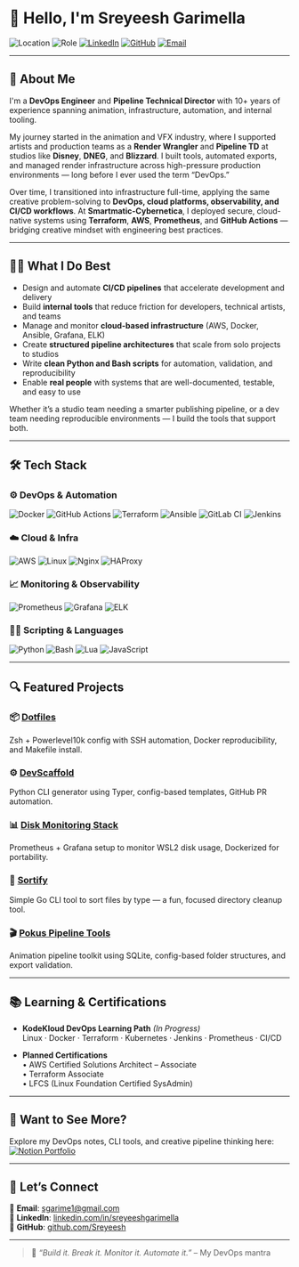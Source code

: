 # 👋 Hello, I'm Sreyeesh Garimella

![Location](https://img.shields.io/badge/Location-Valgjärve,%20Estonia-blue?style=flat-square)
![Role](https://img.shields.io/badge/Role-DevOps%20Engineer%20%7C%20Pipeline%20TD-9cf?style=flat-square)
[![LinkedIn](https://img.shields.io/badge/LinkedIn-Connect-blue?logo=linkedin&style=flat-square)](https://www.linkedin.com/in/sreyeeshgarimella)
[![GitHub](https://img.shields.io/badge/GitHub-Sreyeesh-181717?logo=github&style=flat-square)](https://github.com/Sreyeesh)
[![Email](https://img.shields.io/badge/Email-sgarime1@gmail.com-blue?style=flat-square&logo=gmail)](mailto:sgarime1@gmail.com)

---

## 🚀 About Me

I'm a **DevOps Engineer** and **Pipeline Technical Director** with 10+ years of experience spanning animation, infrastructure, automation, and internal tooling.

My journey started in the animation and VFX industry, where I supported artists and production teams as a **Render Wrangler** and **Pipeline TD** at studios like **Disney**, **DNEG**, and **Blizzard**. I built tools, automated exports, and managed render infrastructure across high-pressure production environments — long before I ever used the term “DevOps.”

Over time, I transitioned into infrastructure full-time, applying the same creative problem-solving to **DevOps, cloud platforms, observability, and CI/CD workflows**. At **Smartmatic-Cybernetica**, I deployed secure, cloud-native systems using **Terraform**, **AWS**, **Prometheus**, and **GitHub Actions** — bridging creative mindset with engineering best practices.

---

## 👨‍🔧 What I Do Best

- Design and automate **CI/CD pipelines** that accelerate development and delivery  
- Build **internal tools** that reduce friction for developers, technical artists, and teams  
- Manage and monitor **cloud-based infrastructure** (AWS, Docker, Ansible, Grafana, ELK)  
- Create **structured pipeline architectures** that scale from solo projects to studios  
- Write **clean Python and Bash scripts** for automation, validation, and reproducibility  
- Enable **real people** with systems that are well-documented, testable, and easy to use  

Whether it’s a studio team needing a smarter publishing pipeline, or a dev team needing reproducible environments — I build the tools that support both.

---

## 🛠️ Tech Stack

### ⚙️ DevOps & Automation
![Docker](https://img.shields.io/badge/Docker-2496ED?style=flat-square&logo=docker)
![GitHub Actions](https://img.shields.io/badge/GitHub_Actions-2088FF?style=flat-square&logo=githubactions)
![Terraform](https://img.shields.io/badge/Terraform-623CE4?style=flat-square&logo=terraform)
![Ansible](https://img.shields.io/badge/Ansible-000000?style=flat-square&logo=ansible)
![GitLab CI](https://img.shields.io/badge/GitLab_CI-FC6D26?style=flat-square&logo=gitlab)
![Jenkins](https://img.shields.io/badge/Jenkins-D24939?style=flat-square&logo=jenkins)

### ☁️ Cloud & Infra
![AWS](https://img.shields.io/badge/AWS-232F3E?style=flat-square&logo=amazonaws)
![Linux](https://img.shields.io/badge/Linux-FCC624?style=flat-square&logo=linux)
![Nginx](https://img.shields.io/badge/Nginx-009639?style=flat-square&logo=nginx)
![HAProxy](https://img.shields.io/badge/HAProxy-000000?style=flat-square&logo=haproxy)

### 📈 Monitoring & Observability
![Prometheus](https://img.shields.io/badge/Prometheus-E6522C?style=flat-square&logo=prometheus)
![Grafana](https://img.shields.io/badge/Grafana-F46800?style=flat-square&logo=grafana)
![ELK](https://img.shields.io/badge/ELK-005571?style=flat-square&logo=elastic)

### 🧑‍💻 Scripting & Languages
![Python](https://img.shields.io/badge/Python-3670A0?style=flat-square&logo=python&logoColor=ffdd54)
![Bash](https://img.shields.io/badge/Bash-121011?style=flat-square&logo=gnu-bash)
![Lua](https://img.shields.io/badge/Lua-2C2D72?style=flat-square&logo=lua)
![JavaScript](https://img.shields.io/badge/JavaScript-F7DF1E?style=flat-square&logo=javascript&logoColor=black)

---

## 🔍 Featured Projects

### 📦 [Dotfiles](https://github.com/Sreyeesh/dotfiles)  
Zsh + Powerlevel10k config with SSH automation, Docker reproducibility, and Makefile install.

### ⚙️ [DevScaffold](https://github.com/Sreyeesh/devscaffold)  
Python CLI generator using Typer, config-based templates, GitHub PR automation.

### 📊 [Disk Monitoring Stack](https://github.com/Sreyeesh/disk-monitoring)  
Prometheus + Grafana setup to monitor WSL2 disk usage, Dockerized for portability.

### 📁 [Sortify](https://github.com/Sreyeesh/Sortify)  
Simple Go CLI tool to sort files by type — a fun, focused directory cleanup tool.

### 🎬 [Pokus Pipeline Tools](https://github.com/Sreyeesh/pokus-pipeline-tools)  
Animation pipeline toolkit using SQLite, config-based folder structures, and export validation.

---

## 📚 Learning & Certifications

- **KodeKloud DevOps Learning Path** *(In Progress)*  
  Linux · Docker · Terraform · Kubernetes · Jenkins · Prometheus · CI/CD

- **Planned Certifications**  
  • AWS Certified Solutions Architect – Associate  
  • Terraform Associate  
  • LFCS (Linux Foundation Certified SysAdmin)

---

## 🧠 Want to See More?

Explore my DevOps notes, CLI tools, and creative pipeline thinking here:  
[![Notion Portfolio](https://img.shields.io/badge/Visit_Notion_Portfolio-000?style=for-the-badge&logo=notion&logoColor=white)](https://stump-principle-4a6.notion.site/Sreyeesh-Garimella-DevOps-Engineer-Data-Engineer-Pipeline-Technical-Director-1d7c1e24aece808c8f02ecf255287e1c)

---

## 🤝 Let’s Connect

📧 **Email**: [sgarime1@gmail.com](mailto:sgarime1@gmail.com)  
🔗 **LinkedIn**: [linkedin.com/in/sreyeeshgarimella](https://linkedin.com/in/sreyeeshgarimella)  
🐙 **GitHub**: [github.com/Sreyeesh](https://github.com/Sreyeesh)

---

> 💬 *“Build it. Break it. Monitor it. Automate it.”* – My DevOps mantra
